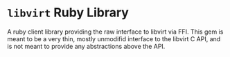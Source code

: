 # `libvirt` Ruby Library

A ruby client library providing the raw interface to libvirt via
FFI. This gem is meant to be a very thin, mostly unmodifid interface
to the libvirt C API, and is not meant to provide any abstractions
above the API.
